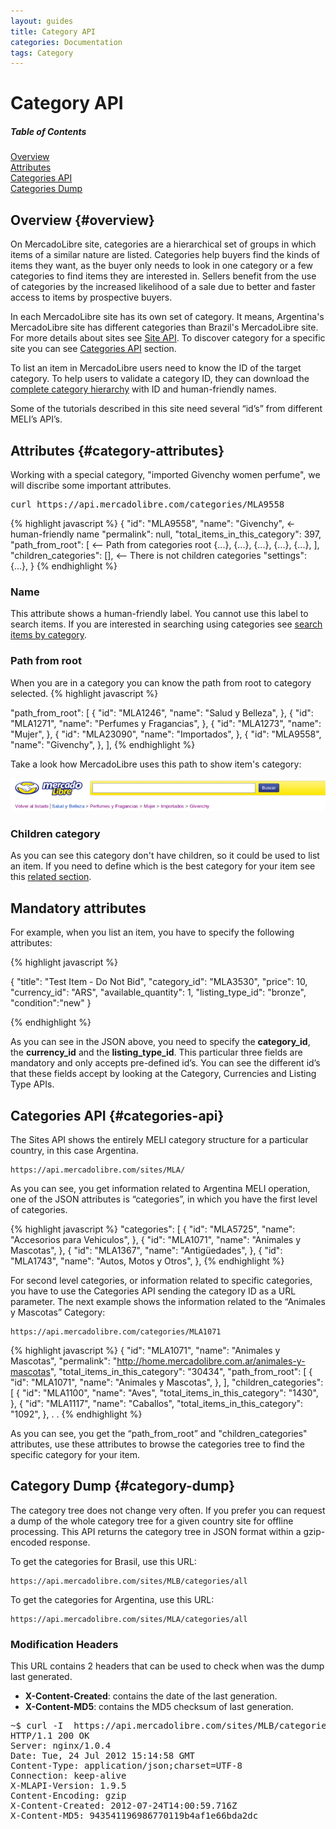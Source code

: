 ```yaml
---
layout: guides
title: Category API
categories: Documentation
tags: Category
---
```



# Category API

<div class="contents">
<h5>Table of Contents</h5>

<dl>
	<dt><a href="javascript:void(0)" onClick="goToByScroll('overview')">Overview</a></dt>
	<dt><a href="javascript:void(0)" onClick="goToByScroll('category-attributes')">Attributes</a></dt>
	<dt><a href="javascript:void(0)" onClick="goToByScroll('category-api')">Categories API</a></dt>
	<dt><a href="javascript:void(0)" onClick="goToByScroll('category-dump')">Categories Dump</a></dt>
</dl>
</div>



## Overview {#overview}

On MercadoLibre site, categories are a hierarchical set of groups in which items of a similar nature are listed. Categories help buyers find the kinds of items they want, as the buyer only needs to look in one category or a few categories to find items they are interested in. Sellers benefit from the use of categories by the increased likelihood of a sale due to better and faster access to items by prospective buyers.

In each MercadoLibre site has its own set of category. It means, Argentina's MercadoLibre site has different categories than Brazil's MercadoLibre site. For more details about sites see [Site API](https://api.mercadolibre.com/sites). To discover category for a specific site you can see [Categories API](#categories-api) section. 

To list an item in MercadoLibre users need to know the ID of the target category. To help users to validate a category ID, they can download the [complete category hierarchy](#categories-dump) with ID and human-friendly names. 

Some of the tutorials described in this site need several “id’s” from different MELI’s API’s.

## Attributes {#category-attributes}

Working with a special category, "imported Givenchy women perfume", we will discribe some important attributes. 

<pre class="terminal">
curl https://api.mercadolibre.com/categories/MLA9558
</pre>


{% highlight javascript %}
{
  "id": "MLA9558",
  "name": "Givenchy", 			<- human-friendly name
  "permalink": null,
  "total_items_in_this_category": 397,
  "path_from_root": [ 			<-- Path from categories root
    {...},
    {...},
    {...},
    {...},
    {...},
  ],
  "children_categories": [], 	<-- There is not children categories
  "settings": {...},
}
{% endhighlight %}


### Name

This attribute shows a human-friendly label. You cannot use this label to search items. If you are interested in searching using categories see [search items by category](/search-by-category).

### Path from root 

When you are in a category you can know the path from root to category selected. 
{% highlight javascript %}
	
  "path_from_root": [
    {
      "id": "MLA1246",
      "name": "Salud y Belleza",
    },
    {
      "id": "MLA1271",
      "name": "Perfumes y Fragancias",
    },
    {
      "id": "MLA1273",
      "name": "Mujer",
    },
    {
      "id": "MLA23090",
      "name": "Importados",
    },
    {
      "id": "MLA9558",
      "name": "Givenchy",
    },
  ],
{% endhighlight %}

Take a look how MercadoLibre uses this path to show item's category:

![path to category root](/images/path-category-root.png)

### Children category

As you can see this category don't have children, so it could be used to list an item. If you need to define which is the best category for your item see this [related section](/choose-category-for-an-item).  

## Mandatory attributes

For example, when you list an item, you have to specify the following attributes:

{% highlight javascript %}

{
	"title": "Test Item - Do Not Bid",
 	"category_id": "MLA3530",
	"price": 10,
	"currency_id": "ARS",
	"available_quantity": 1,
 	"listing_type_id": "bronze",
 	"condition":"new"
}

{% endhighlight %}

As you can see in the JSON above, you need to specify the **category_id**, the **currency_id** and the **listing_type_id**. This particular three fields are mandatory and only accepts pre-defined id’s. You can see the different id’s that these fields accept by looking at the Category, Currencies and Listing Type APIs.

## Categories API {#categories-api}

The Sites API shows the entirely MELI category structure for a particular country, in this case Argentina.

	https://api.mercadolibre.com/sites/MLA/  
As you can see, you get information related to Argentina MELI operation, one of the JSON attributes is “categories”, in which you have the first level of categories.

{% highlight javascript %}
"categories": [
	{
	"id": "MLA5725",
	"name": "Accesorios para Vehiculos",
	},
	{
	"id": "MLA1071",
	"name": "Animales y Mascotas",
	},
	{
	"id": "MLA1367",
	"name": "Antigüedades",
	},
	{
	"id": "MLA1743",
	"name": "Autos, Motos y Otros",
},
{% endhighlight %}


For second level categories, or information related to specific categories, you have to use the Categories API sending the category ID as a URL parameter. The next example shows the information related to the “Animales y Mascotas” Category:

	https://api.mercadolibre.com/categories/MLA1071

{% highlight javascript %}
{
	"id": "MLA1071",
	"name": "Animales y Mascotas",
	"permalink": "http://home.mercadolibre.com.ar/animales-y-mascotas",
	"total_items_in_this_category": "30434",
	"path_from_root": [
		{
			"id": "MLA1071",
			"name": "Animales y Mascotas",
		},
	],
	"children_categories": [
		{
			"id": "MLA1100",
			"name": "Aves",
			"total_items_in_this_category": "1430",
		},
		{
			"id": "MLA1117",
			"name": "Caballos",
			"total_items_in_this_category": "1092",
		},
	.
	.
{% endhighlight %}

As you can see, you get the “path_from_root” and "children_categories" attributes, use these attributes to browse the categories tree to find the specific category for your item.

## Category Dump {#category-dump}

The category tree does not change very often. If you prefer you can request a dump of the whole category tree for a given country site for offline processing.
This API returns the category tree in JSON format within a gzip-encoded response.

To get the categories for Brasil, use this URL:

	https://api.mercadolibre.com/sites/MLB/categories/all

To get the categories for Argentina, use this URL:

	https://api.mercadolibre.com/sites/MLA/categories/all

### Modification Headers
This URL contains 2 headers that can be used to check when was the dump last generated.

- **X-Content-Created**: contains the date of the last generation.
- **X-Content-MD5**: contains the MD5 checksum of last generation.

<pre class='terminal'>
~$ curl -I  https://api.mercadolibre.com/sites/MLB/categories/all
HTTP/1.1 200 OK
Server: nginx/1.0.4
Date: Tue, 24 Jul 2012 15:14:58 GMT
Content-Type: application/json;charset=UTF-8
Connection: keep-alive
X-MLAPI-Version: 1.9.5
Content-Encoding: gzip
X-Content-Created: 2012-07-24T14:00:59.716Z
X-Content-MD5: 943541196986770119b4af1e66bda2dc
</pre>

